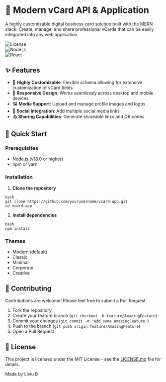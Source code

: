 # 🌟 Modern vCard API & Application  

A highly customizable digital business card solution built with the MERN stack. Create, manage, and share professional vCards that can be easily integrated into any web application.  

![License](https://img.shields.io/badge/license-MIT-blue.svg)  
![Node.js](https://img.shields.io/badge/Node.js-v18.0%2B-green.svg)  
![React](https://img.shields.io/badge/React-v18.0%2B-blue.svg)  

## ✨ Features  

- 🎨 **Highly Customizable**: Flexible schema allowing for extensive customization of vCard fields  
- 📱 **Responsive Design**: Works seamlessly across desktop and mobile devices   
- 🖼️ **Media Support**: Upload and manage profile images and logos  
- 🔗 **Social Integration**: Add multiple social media links  
- 📤 **Sharing Capabilities**: Generate shareable links and QR codes  

## 🚀 Quick Start  

### Prerequisites  

- Node.js (v18.0 or higher)  
- npm or yarn  

### Installation  

1. **Clone the repository** 
```
bash
git clone https://github.com/yourusername/vcard-app.git
cd vcard-app
```

2. **Install dependencies**  
```
bash
npm install
```

### Themes  
- Modern (default)  
- Classic  
- Minimal  
- Corporate  
- Creative  


## 🤝 Contributing  

Contributions are welcome! Please feel free to submit a Pull Request.  

1. Fork the repository  
2. Create your feature branch (`git checkout -b feature/AmazingFeature`)  
3. Commit your changes (`git commit -m 'Add some AmazingFeature'`)  
4. Push to the branch (`git push origin feature/AmazingFeature`)  
5. Open a Pull Request  

## 📝 License  

This project is licensed under the MIT License - see the [LICENSE.md](LICENSE.md) file for details.  



Made by Liviu B  